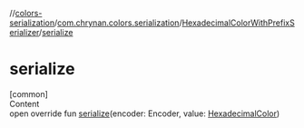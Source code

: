 //[colors-serialization](../../../index.md)/[com.chrynan.colors.serialization](../index.md)/[HexadecimalColorWithPrefixSerializer](index.md)/[serialize](serialize.md)



# serialize  
[common]  
Content  
open override fun [serialize](serialize.md)(encoder: Encoder, value: [HexadecimalColor](../../../../colors-core/colors-core/com.chrynan.colors/-hexadecimal-color/index.md))  



